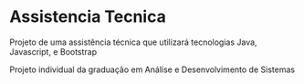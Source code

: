 # Assistencia Tecnica
Projeto de uma assistência técnica que utilizará tecnologias Java, Javascript, e Bootstrap

Projeto individual da graduação em Análise e Desenvolvimento de Sistemas
